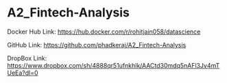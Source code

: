 # A2_Fintech-Analysis

Docker Hub Link: https://hub.docker.com/r/rohitjain058/datascience

GitHub Link: https://github.com/phadkeraj/A2_Fintech-Analysis

DropBox Link: https://www.dropbox.com/sh/4888qr51ufnkhlk/AACtd30mdq5nAFl3Jv4mTUeEa?dl=0
